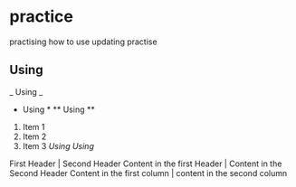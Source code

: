 # practice
practising how to use 
updating practise
## Using 
_ Using _
* Using *
** Using **
1. Item 1
1. Item 2
1. Item 3
*Using*
_Using_

First Header | Second Header
Content in the first Header | Content in the Second Header
Content in the first column | content in the second column
